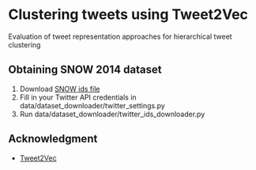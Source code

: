 # Clustering tweets using Tweet2Vec
Evaluation of tweet representation approaches for hierarchical tweet clustering


## Obtaining SNOW 2014 dataset
1. Download [SNOW ids file](https://figshare.com/articles/SNOW_2014_Data_Challenge/1003755)
2. Fill in your Twitter API credentials in data/dataset_downloader/twitter_settings.py
3. Run data/dataset_downloader/twitter_ids_downloader.py

## Acknowledgment

* [Tweet2Vec](https://github.com/bdhingra/tweet2vec)